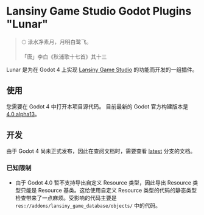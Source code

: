 # Lansiny Game Studio Godot Plugins "Lunar"

> 🌕 渌水净素月，月明白鹭飞。
>
> 「唐」李白《秋浦歌十七首》其十三

Lunar 是为在 Godot 4 上实现 [Lansiny Game Studio](https://github.com/Lansiny/game_studio) 的功能而开发的一组插件。

## 使用

您需要在 Godot 4 中打开本项目源代码。
目前最新的 Godot 官方构建版本是 [4.0.alpha13](https://downloads.tuxfamily.org/godotengine/4.0/alpha13/)。

## 开发

由于 Godot 4 尚未正式发布，因此在查阅文档时，需要查看 [latest](https://docs.godotengine.org/en/latest/) 分支的文档。

### 已知限制

- 由于 Godot 4.0 暂不支持导出自定义 Resource 类型，因此导出 Resource 类型只能是 Resource 基类。这给使用自定义 Resource 类型的代码的静态类型检查带来了一点麻烦。受影响的代码主要是 `res://addons/lansiny_game_database/objects/` 中的代码。

